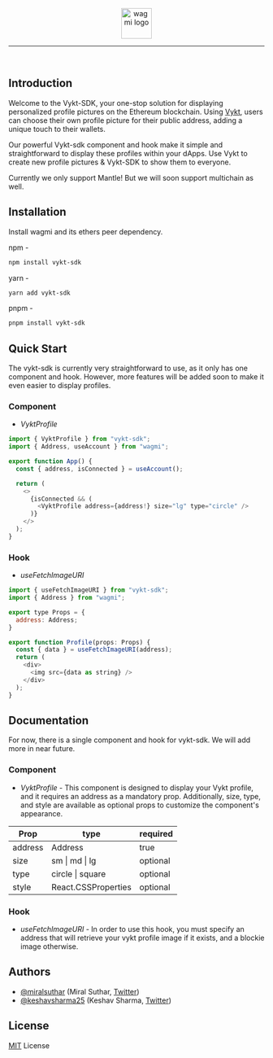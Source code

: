 <p align="center">
  <picture>
    <source media="(prefers-color-scheme: dark)" srcset="https://user-images.githubusercontent.com/76066586/219107157-f73daa6b-eeae-40e5-af6f-c2902a7cd6ae.svg">
    <img alt="wagmi logo" src="https://user-images.githubusercontent.com/76066586/219107035-1c324d64-fa90-4c5d-aa73-7cf05658fcda.svg" width="auto" height="60">
  </picture>
</p>

---

<br>

## Introduction 

Welcome to the Vykt-SDK, your one-stop solution for displaying personalized profile pictures on the Ethereum blockchain. Using [Vykt](https://vykt.vercel.app/), users can choose their own profile picture for their public address, adding a unique touch to their wallets.

Our powerful Vykt-sdk component and hook make it simple and straightforward to display these profiles within your dApps. Use Vykt to create new profile pictures & Vykt-SDK to show them to everyone.

Currently we only support Mantle! But we will soon support multichain as well. 


## Installation 

Install wagmi and its ethers peer dependency.

npm -

```bash
npm install vykt-sdk
```

yarn -

```bash
yarn add vykt-sdk
```

pnpm -

```bash
pnpm install vykt-sdk
```

## Quick Start

The vykt-sdk is currently very straightforward to use, as it only has one component and hook. However, more features will be added soon to make it even easier to display profiles.

### Component

- *VyktProfile*

```javascript
import { VyktProfile } from "vykt-sdk";
import { Address, useAccount } from "wagmi";

export function App() {
  const { address, isConnected } = useAccount();

  return (
    <>
      {isConnected && (
        <VyktProfile address={address!} size="lg" type="circle" />
      )}
    </>
  );
}

```

### Hook

- *useFetchImageURI*

```javascript
import { useFetchImageURI } from "vykt-sdk";
import { Address } from "wagmi";

export type Props = {
  address: Address;
}

export function Profile(props: Props) {
  const { data } = useFetchImageURI(address);
  return (
    <div>
      <img src={data as string} />
    </div>
  );
}
```


## Documentation

For now, there is a single component and hook for vykt-sdk. We will add more in near future. 

### Component
- *VyktProfile* - This component is designed to display your Vykt profile, and it requires an address as a mandatory prop. Additionally, size, type, and style are available as optional props to customize the component's appearance.

| Prop   | type  | required |
|--------|-------|----------|
| address | Address | true |
| size | sm \| md \| lg | optional |
| type | circle \| square | optional |
| style | React.CSSProperties | optional |

### Hook
- *useFetchImageURI* - In order to use this hook, you must specify an address that will retrieve your vykt profile image if it exists, and a blockie image otherwise.


## Authors

- [@miralsuthar](https://github.com/miralsuthar) (Miral Suthar, [Twitter](https://twitter.com/miral182000))
- [@keshavsharma25](https://github.com/keshavsharma25) (Keshav Sharma, [Twitter](https://twitter.com/skeshav25))

## License

[MIT](/LICENSE) License

<br />

